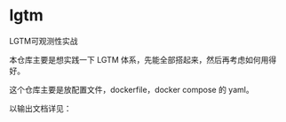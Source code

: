 # lgtm
LGTM可观测性实战

本仓库主要是想实践一下 LGTM 体系，先能全部搭起来，然后再考虑如何用得好。

这个仓库主要是放配置文件，dockerfile，docker compose 的 yaml。

以输出文档详见：

